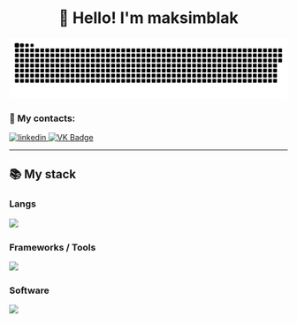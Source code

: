 <h1 align="center">👋 Hello! I'm maksimblak </h1>

<p align="center">
 <img width="600" src="assets/github-snake.svg" alt="snake"/>
</p>

### 🤝 My contacts:

  <div id="badges">
    <a href="https://www.linkedin.com/in/maks-vdk/" target="_blank">
      <img src="https://cdn-icons-png.flaticon.com/512/2504/2504799.png" width="40" height="40" alt="linkedin" />
    </a>
    <a href="https://t.me/maks_VDK" target="_blank">
      <img src="https://cdn-icons-png.flaticon.com/512/2111/2111646.png" width="40" height="40" alt="VK Badge"/>
    </a>

  </div>

---



  <summary><h2><b>📚 My stack</b></h2></summary>
  <p>
    <h3>Langs</h3>
    <img src="https://skillicons.dev/icons?i=py,cpp,go &perline=7" />
    <h3>Frameworks / Tools</h3>
    <img src="https://skillicons.dev/icons?i=git,docker,fastapi,redis,rabbitmq &perline=7" />
    <h3>Software</h3>
    <img src="https://skillicons.dev/icons?i=vscode&perline=7" />
    <br>
  </p>


